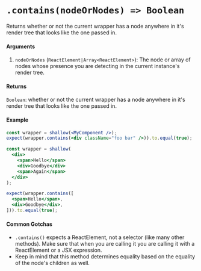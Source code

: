 # `.contains(nodeOrNodes) => Boolean`

Returns whether or not the current wrapper has a node anywhere in it's render tree that looks like
the one passed in.


#### Arguments

1. `nodeOrNodes` (`ReactElement|Array<ReactElement>`): The node or array of nodes whose presence you are detecting in the current instance's
render tree.



#### Returns

`Boolean`: whether or not the current wrapper has a node anywhere in it's render tree that looks
like the one passed in.



#### Example


```jsx
const wrapper = shallow(<MyComponent />);
expect(wrapper.contains(<div className="foo bar" />)).to.equal(true);
```

```jsx
const wrapper = shallow(
  <div>
    <span>Hello</span>
    <div>Goodbye</div>
    <span>Again</span>
  </div>
);

expect(wrapper.contains([
  <span>Hello</span>,
  <div>Goodbye</div>,
])).to.equal(true);
```


#### Common Gotchas

- `.contains()` expects a ReactElement, not a selector (like many other methods). Make sure that
when you are calling it you are calling it with a ReactElement or a JSX expression.
- Keep in mind that this method determines equality based on the equality of the node's children as
well.

